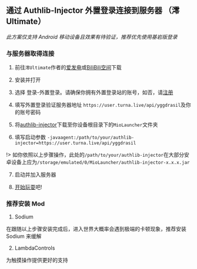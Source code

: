 ## 通过 Authlib-Injector 外置登录连接到服务器 （澪Ultimate）

*此方案仅支持 Android 移动设备且效果有待验证，推荐优先使用基岩版登录*

### 与服务器取得连接

1.  前往`澪Ultimate`作者的[爱发电](https://afdian.net/@boatmio)或[BiliBili空间](https://space.bilibili.com/35801833)下载

2.  安装并打开

3.  选择 登录-外置登录。请确保你拥有外置登录站的账号，如否，请[注册](https://user.turna.live/auth/register)

4.  填写外置登录验证服务器地址 `https://user.turna.live/api/yggdrasil`及你的账号密码

5.  将[authlib-injector](https://github.com/yushijinhun/authlib-injector/releases)下载至你设备根目录下的`MioLauncher`文件夹

6.  填写启动参数 `-javaagent:/path/to/your/authlib-injector=https://user.turna.live/api/yggdrasil`

!> 如你依照以上步骤操作，此处的`/path/to/your/authlib-injector`在大部分安卓设备上应为`/storage/emulated/0/MioLauncher/authlib-injector-x.x.x.jar`
    
7.  启动并加入服务器

8.  [开始玩耍](/game/Opening)吧!


### 推荐安装 Mod

1. Sodium

在跟随以上步骤安装完成后，进入世界大概率会遇到极端的卡顿现象，推荐安装 Sodium 来缓解

2. LambdaControls

为触摸操作提供更好的支持
